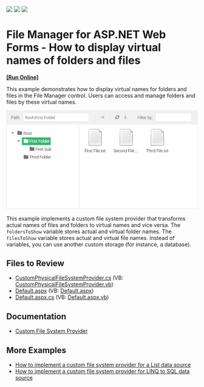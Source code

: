 <!-- default badges list -->
![](https://img.shields.io/endpoint?url=https://codecentral.devexpress.com/api/v1/VersionRange/141351899/17.2.8%2B)
[![](https://img.shields.io/badge/Open_in_DevExpress_Support_Center-FF7200?style=flat-square&logo=DevExpress&logoColor=white)](https://supportcenter.devexpress.com/ticket/details/T830558)
[![](https://img.shields.io/badge/📖_How_to_use_DevExpress_Examples-e9f6fc?style=flat-square)](https://docs.devexpress.com/GeneralInformation/403183)
<!-- default badges end -->

# File Manager for ASP.NET Web Forms - How to display virtual names of folders and files 
<!-- run online -->
**[[Run Online]](https://codecentral.devexpress.com/141351899/)**
<!-- run online end -->
This example demonstrates how to display virtual names for folders and files in the File Manager control. Users can access and manage folders and files by these virtual names.

![Display Virtual File Names](result.png)

This example implements a custom file system provider that transforms actual names of files and folders to virtual names and vice versa. The `foldersToShow` variable stores actual and virtual folder names. The `filesToShow` variable stores actual and virtual file names. Instead of variables, you can use another custom storage (for instance, a database).

## Files to Review

- [CustomPhysicalFileSystemProvider.cs](./CS/App_Code/CustomPhysicalFileSystemProvider.cs) (VB: [CustomPhysicalFileSystemProvider.vb](./VB/App_Code/CustomPhysicalFileSystemProvider.vb))
- [Default.aspx](./CS/Default.aspx) (VB: [Default.aspx](./VB/Default.aspx))
- [Default.aspx.cs](./CS/Default.aspx.cs) (VB: [Default.aspx.vb](./VB/Default.aspx.vb))

## Documentation

- [Custom File System Provider](https://docs.devexpress.com/AspNet/9907/components/file-management/file-manager/concepts/file-system-providers/custom-file-system-provider)

## More Examples

- [How to implement a custom file system provider for a List data source](https://github.com/DevExpress-Examples/asp-net-web-forms-file-manager-list-custom-file-system-provider)
- [How to implement a custom file system provider for LINQ to SQL data source](https://github.com/DevExpress-Examples/asp-net-web-forms-file-manager-linq-to-sql-custom-file-system-provider)
